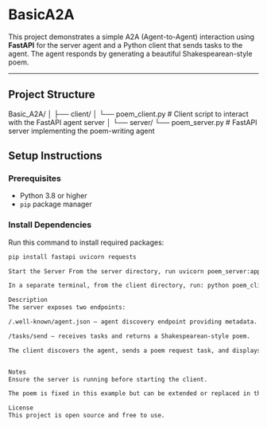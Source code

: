 # BasicA2A

This project demonstrates a simple A2A (Agent-to-Agent) interaction using **FastAPI** for the server agent and a Python client that sends tasks to the agent. The agent responds by generating a beautiful Shakespearean-style poem.

---

## Project Structure
Basic_A2A/
│
├── client/
│ └── poem_client.py # Client script to interact with the FastAPI agent server
│
└── server/
└── poem_server.py # FastAPI server implementing the poem-writing agent

## Setup Instructions

### Prerequisites

- Python 3.8 or higher
- `pip` package manager

### Install Dependencies

Run this command to install required packages:

```bash
pip install fastapi uvicorn requests

Start the Server From the server directory, run uvicorn poem_server:app --reload --host 0.0.0.0 --port 8000

In a separate terminal, from the client directory, run: python poem_client.py 

Description
The server exposes two endpoints:

/.well-known/agent.json — agent discovery endpoint providing metadata.

/tasks/send — receives tasks and returns a Shakespearean-style poem.

The client discovers the agent, sends a poem request task, and displays the agent’s reply.


Notes
Ensure the server is running before starting the client.

The poem is fixed in this example but can be extended or replaced in the server code.

License
This project is open source and free to use.

